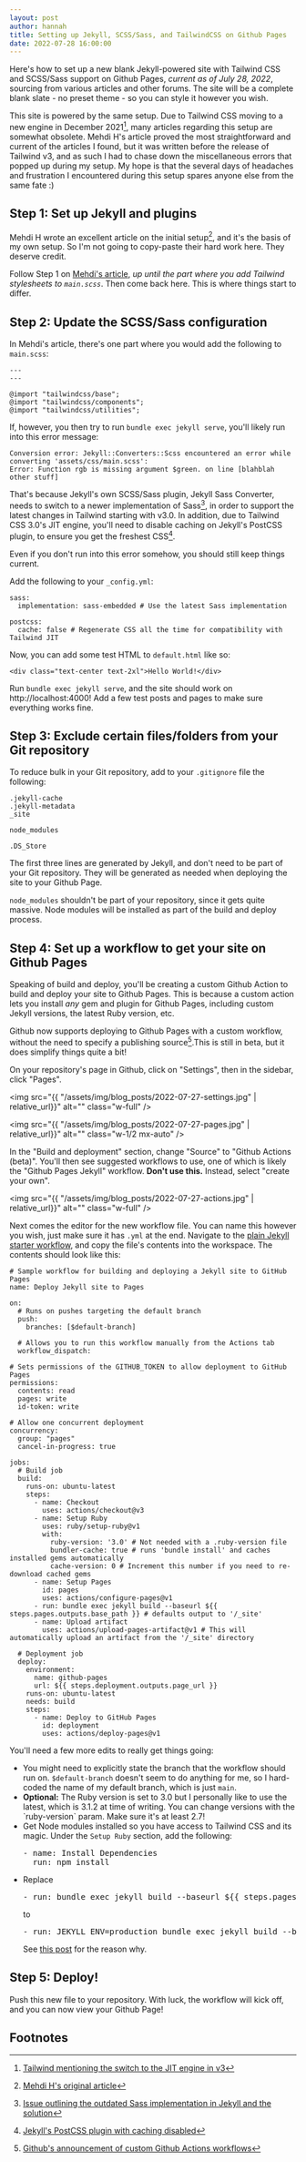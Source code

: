```yaml
---
layout: post
author: hannah
title: Setting up Jekyll, SCSS/Sass, and TailwindCSS on Github Pages
date: 2022-07-28 16:00:00
---
```

Here's how to set up a new blank Jekyll-powered site with Tailwind CSS and SCSS/Sass support on Github Pages, *current as of July 28, 2022*, sourcing from various articles and other forums. The site will be a complete blank slate - no preset theme - so you can style it however you wish.

This site is powered by the same setup. Due to Tailwind CSS moving to a new engine in December 2021[^1], many articles regarding this setup are somewhat obsolete. Mehdi H's article proved the most straightforward and current of the articles I found, but it was written before the release of Tailwind v3, and as such I had to chase down the miscellaneous errors that popped up during my setup. My hope is that the several days of headaches and frustration I encountered during this setup spares anyone else from the same fate :)

## Step 1: Set up Jekyll and plugins
Mehdi H wrote an excellent article on the initial setup[^2], and it's the basis of my own setup. So I'm not going to copy-paste their hard work here. They deserve credit.

Follow Step 1 on [Mehdi's article](https://medium.com/@mehdi.h/using-jekyll-with-tailwindcss-on-github-pages-50c3d8401230), *up until the part where you add Tailwind stylesheets to `main.scss`*. Then come back here. This is where things start to differ.

## Step 2: Update the SCSS/Sass configuration
In Mehdi's article, there's one part where you would add the following to `main.scss`:
```
---
---

@import "tailwindcss/base";
@import "tailwindcss/components";
@import "tailwindcss/utilities";
```

If, however, you then try to run `bundle exec jekyll serve`, you'll likely run into this error message:
```
Conversion error: Jekyll::Converters::Scss encountered an error while converting 'assets/css/main.scss':
Error: Function rgb is missing argument $green. on line [blahblah other stuff]
```

That's because Jekyll's own SCSS/Sass plugin, Jekyll Sass Converter, needs to switch to a newer implementation of Sass[^3], in order to support the latest changes in Tailwind starting with v3.0. In addition, due to Tailwind CSS 3.0's JIT engine, you'll need to disable caching on Jekyll's PostCSS plugin, to ensure you get the freshest CSS[^4].

Even if you don't run into this error somehow, you should still keep things current.

Add the following to your `_config.yml`:
```
sass:
  implementation: sass-embedded # Use the latest Sass implementation

postcss:
  cache: false # Regenerate CSS all the time for compatibility with Tailwind JIT
```
Now, you can add some test HTML to `default.html` like so:
```
<div class="text-center text-2xl">Hello World!</div>
```

Run `bundle exec jekyll serve`, and the site should work on http://localhost:4000! Add a few test posts and pages to make sure everything works fine.

## Step 3: Exclude certain files/folders from your Git repository
To reduce bulk in your Git repository, add to your `.gitignore` file the following:
```
.jekyll-cache
.jekyll-metadata
_site

node_modules

.DS_Store
```
The first three lines are generated by Jekyll, and don't need to be part of your Git repository. They will be generated as needed when deploying the site to your Github Page.

`node_modules` shouldn't be part of your repository, since it gets quite massive. Node modules will be installed as part of the build and deploy process.

## Step 4: Set up a workflow to get your site on Github Pages
Speaking of build and deploy, you'll be creating a custom Github Action to build and deploy your site to Github Pages. This is because a custom action lets you install *any* gem and plugin for Github Pages, including custom Jekyll versions, the latest Ruby version, etc.

Github now supports deploying to Github Pages with a custom workflow, without the need to specify a publishing source[^5].This is still in beta, but it does simplify things quite a bit!

On your repository's page in Github, click on "Settings", then in the sidebar, click "Pages".

<img src="{{ "/assets/img/blog_posts/2022-07-27-settings.jpg" | relative_url}}" alt="" class="w-full" />

<img src="{{ "/assets/img/blog_posts/2022-07-27-pages.jpg" | relative_url}}" alt="" class="w-1/2 mx-auto" />

In the "Build and deployment" section, change "Source" to "Github Actions (beta)". You'll then see suggested workflows to use, one of which is likely the "Github Pages Jekyll" workflow. **Don't use this.** Instead, select "create your own".

<img src="{{ "/assets/img/blog_posts/2022-07-27-actions.jpg" | relative_url}}" alt="" class="w-full" />

Next comes the editor for the new workflow file. You can name this however you wish, just make sure it has `.yml` at the end. Navigate to the [plain Jekyll starter workflow](https://github.com/actions/starter-workflows/blob/main/pages/jekyll.yml), and copy the file's contents into the workspace. The contents should look like this:

```
# Sample workflow for building and deploying a Jekyll site to GitHub Pages
name: Deploy Jekyll site to Pages

on:
  # Runs on pushes targeting the default branch
  push:
    branches: [$default-branch]

  # Allows you to run this workflow manually from the Actions tab
  workflow_dispatch:

# Sets permissions of the GITHUB_TOKEN to allow deployment to GitHub Pages
permissions:
  contents: read
  pages: write
  id-token: write

# Allow one concurrent deployment
concurrency:
  group: "pages"
  cancel-in-progress: true

jobs:
  # Build job
  build:
    runs-on: ubuntu-latest
    steps:
      - name: Checkout
        uses: actions/checkout@v3
      - name: Setup Ruby
        uses: ruby/setup-ruby@v1
        with:
          ruby-version: '3.0' # Not needed with a .ruby-version file
          bundler-cache: true # runs 'bundle install' and caches installed gems automatically
          cache-version: 0 # Increment this number if you need to re-download cached gems
      - name: Setup Pages
        id: pages
        uses: actions/configure-pages@v1
      - run: bundle exec jekyll build --baseurl ${{ steps.pages.outputs.base_path }} # defaults output to '/_site'
      - name: Upload artifact
        uses: actions/upload-pages-artifact@v1 # This will automatically upload an artifact from the '/_site' directory

  # Deployment job
  deploy:
    environment:
      name: github-pages
      url: ${{ steps.deployment.outputs.page_url }}
    runs-on: ubuntu-latest
    needs: build
    steps:
      - name: Deploy to GitHub Pages
        id: deployment
        uses: actions/deploy-pages@v1
```

You'll need a few more edits to really get things going:

<ul>
  <li>You might need to explicitly state the branch that the workflow should run on. <code>$default-branch</code> doesn't seem to do anything for me, so I hard-coded the name of my default branch, which is just <code>main</code>.</li>
  <li><b>Optional:</b> The Ruby version is set to 3.0 but I personally like to use the latest, which is 3.1.2 at time of writing. You can change versions with the `ruby-version` param. Make sure it's at least 2.7!</li>
  <li>Get Node modules installed so you have access to Tailwind CSS and its magic. Under the <code>Setup Ruby</code> section, add the following:
  <pre>
- name: Install Dependencies
  run: npm install</pre>
  </li>
  <li>
    Replace
    <pre>
- run: bundle exec jekyll build --baseurl ${{ steps.pages.outputs.base_path }}</pre>
    to
    <pre>
- run: JEKYLL_ENV=production bundle exec jekyll build --baseurl ${{ steps.pages.outputs.base_path }}</pre>
    See <a href="https://answers.netlify.com/t/deploy-failing-jekyll-tailwind-css-postcss/41017">this post</a> for the reason why.
  </li>
</ul>

## Step 5: Deploy!
Push this new file to your repository. With luck, the workflow will kick off, and you can now view your Github Page!

## Footnotes

[^1]: <a href="https://tailwindcss.com/blog/tailwindcss-v3#just-in-time-all-the-time">Tailwind mentioning the switch to the JIT engine in v3</a>

[^2]: <a href="https://medium.com/@mehdi.h/using-jekyll-with-tailwindcss-on-github-pages-50c3d8401230">Mehdi H's original article</a>

[^3]: <a href="https://github.com/jekyll/jekyll-sass-converter/issues/116#issuecomment-850912425">Issue outlining the outdated Sass implementation in Jekyll and the solution</a>

[^4]: <a href="https://github.com/mhanberg/jekyll-postcss#caching">Jekyll's PostCSS plugin with caching disabled</a>

[^5]: <a href="https://github.blog/changelog/2022-07-27-github-pages-custom-github-actions-workflows-beta/">Github's announcement of custom Github Actions workflows</a>

